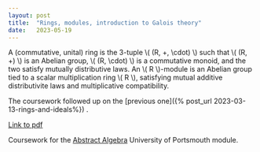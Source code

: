```yaml
---
layout: post
title:  "Rings, modules, introduction to Galois theory"
date:   2023-05-19 
---
```


A (commutative, unital) ring is the 3-tuple \\( (R, +, \\cdot) \\) such that
\\( (R, +) \\) is an Abelian group, \\( (R, \\cdot) \\) is a commutative monoid,
and the two satisfy mutually distributive laws. 
An \\( R \\)-module is an Abelian group tied to a scalar multiplication ring \\( R \\),
satisfying mutual additive distributivite laws and multiplicative compatibility.

The coursework followed up on the 
[previous one]({% post_url 2023-03-13-rings-and-ideals%})
.

[Link to pdf](https://drive.google.com/file/d/1KC5mlZxuWACvQnxG8fQBt1VA5B9IWpOu/view?usp=share_link)

Coursework for the [Abstract Algebra](https://course-module-catalog.port.ac.uk/#/moduleDetail/M20727/2022%2F23)
University of Portsmouth module.
